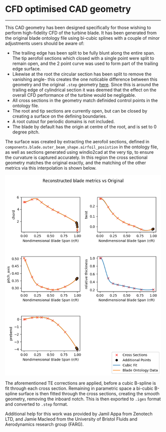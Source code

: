 # CFD optimised CAD geometry
___

This CAD geometry has been designed specifically for those wishing to perform high-fidelity CFD of the turbine blade. It has been generated from the original blade ontology file using bi-cubic splines with a couple of minor adjustments users should be aware of:

- The trailing edge has been split to be fully blunt along the entire span. The tip aerofoil sections which closed with a single point were split to remain open, and the 2 point curve was used to form part of the trailing edge surface. 
- Likewise at the root the circular section has been split to remove the vanishing angle- this creates the one noticable difference between this geometry and the original `.step` geometry [here](https://github.com/IEAWindTask37/IEA-15-240-RWT/tree/master/CAD). Since this is around the trailing edge of cylindrical section it was deemed that the effect on the overall CFD performance of the turbine would be negligable.
- All cross sections in the geometry match definided control points in the ontology file.
- The root and tip sections are currently open, but can be closed by creating a surface on the defining boundaries.
- A root cutout for periodic domains is not included.
- The blade by default has the origin at centre of the root, and is set to 0 degree pitch.

The surface was created by extracting the aerofoil sections, defined in `components.blade.outer_beam_shape.airfoil_posistion`  in the ontology file, as well as sections generated using windio2cad at the very tip, to ensure the curvature is captured accurately. In this region the cross sectional geometry matches the original exactly, and the matching of the other metrics via this interpolation is shown below. 

![](Cross_comparision.png)

The aforementioned TE corrections are applied, before a cubic B-spline is fit through each cross section. Remaining in parametric space a bi-cubic B-spline surface is then fitted through the cross sections, creating the smooth geometry, removing the inboard notch. This is then exported to `.iges` format and converted to `.step` format. 

Additional help for this work was provided by Jamil Appa from Zenotech LTD, and Jamie Macleod from the University of Bristol Fluids and Aerodynamics research group (FARG).
